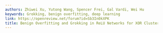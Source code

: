 ```yaml
---
authors: Zhiwei Xu, Yutong Wang, Spencer Frei, Gal Vardi, Wei Hu
keywords: Grokking, benign overfitting, deep learning
link: https://openreview.net/forum?id=Sb3In0kXPK
title: Benign Overfitting and Grokking in ReLU Networks for XOR Cluster Data
---
```

